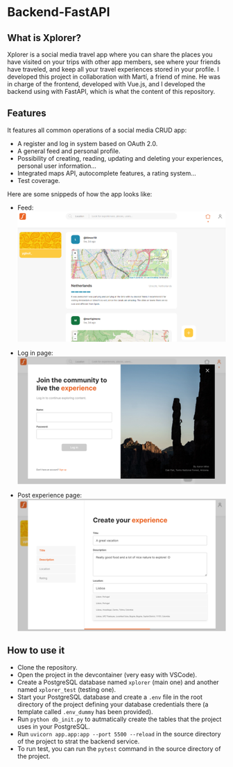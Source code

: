 # Backend-FastAPI

## What is Xplorer?
Xplorer is a social media travel app where you can share the places you have visited on your trips with other app members, see where your friends have traveled, and keep all your travel experiences stored in your profile. I developed this project in collaboration with Martí, a friend of mine. He was in charge of the frontend, developed with Vue.js, and I developed the backend using with FastAPI, which is what the content of this repository.

## Features

It features all common operations of a social media CRUD app:
* A register and log in system based on OAuth 2.0.
* A general feed and personal profile.
* Possibility of creating, reading, updating and deleting your experiences, personal user information...
* Integrated maps API, autocomplete features, a rating system...
* Test coverage.

Here are some snippeds of how the app looks like:

* Feed:
![Alt text](images/feed.png)

* Log in page:
![![Alt text]](images/log_in.png)

* Post experience page:
![![Alt text]](images/post_experience.png)

## How to use it

* Clone the repository.
* Open the project in the devcontainer (very easy with VSCode).
* Create a PostgreSQL database named `xplorer` (main one) and another named `xplorer_test` (testing one).
* Start your PostgreSQL database and create a `.env` file in the root directory of the project defining your database credentials there (a template called `.env_dummy` has been provided).
* Run `python db_init.py` to autmatically create the tables that the project uses in your PostgreSQL.
* Run `uvicorn app.app:app --port 5500 --reload` in the source directory of the project to strat the backend service.
* To run test, you can run the `pytest` command in the source directory of the project.